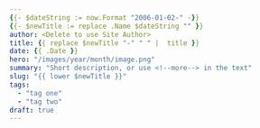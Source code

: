 ```yaml
---
{{- $dateString := now.Format "2006-01-02-" -}}
{{- $newTitle := replace .Name $dateString "" }}
author: <Delete to use Site Author>
title: {{ replace $newTitle "-" " " |  title }}
date: {{ .Date }}
hero: "/images/year/month/image.png"
summary: "Short description, or use <!--more--> in the text"
slug: "{{ lower $newTitle }}"
tags: 
  - "tag one"
  - "tag two"
draft: true
---
```


